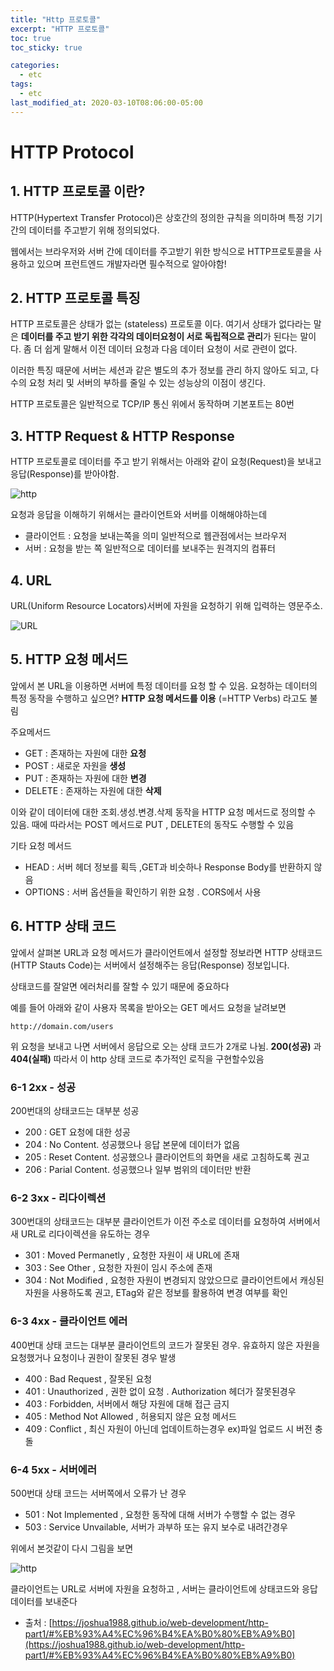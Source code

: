 ```yaml
---
title: "Http 프로토콜"
excerpt: "HTTP 프로토콜"
toc: true
toc_sticky: true

categories:
  - etc
tags:
  - etc
last_modified_at: 2020-03-10T08:06:00-05:00
---
```


# HTTP Protocol


## 1. HTTP 프로토콜 이란?

HTTP(Hypertext Transfer Protocol)은 상호간의 정의한 규칙을 의미하며 특정 기기간의
데이터를 주고받기 위해 정의되었다.

웹에서는 브라우저와 서버 간에 데이터를 주고받기 위한 방식으로 HTTP프로토콜을 사용하고 있으며
프런트엔드 개발자라면 필수적으로 알아야함!

## 2. HTTP 프로토콜 특징

HTTP 프로토콜은 상태가 없는 (stateless) 프로토콜 이다.
여기서 상태가 없다라는 말은 **데이터를 주고 받기 위한 각각의 데이터요청이 서로 독립적으로 관리**가 된다는 말이다.
좀 더 쉽게 말해서 이전 데이터 요청과 다음 데이터 요청이 서로 관련이 없다.

이러한 특징 때문에 서버는 세션과 같은 별도의 추가 정보를 관리 하지 않아도 되고,
다수의 요청 처리 및 서버의 부하를 줄일 수 있는 성능상의 이점이 생긴다.

HTTP 프로토콜은 일반적으로 TCP/IP 통신 위에서 동작하며 기본포트는 80번

## 3. HTTP Request & HTTP Response

HTTP 프로토콜로 데이터를 주고 받기 위해서는 아래와 같이 요청(Request)을 보내고 응답(Response)를 받아야함.

![http](https://joshua1988.github.io/images/posts/web/http/request-response.png)

요청과 응답을 이해하기 위해서는 클라이언트와 서버를 이해해야하는데

+ 클라이언트 : 요청을 보내는쪽을 의미 일반적으로 웹관점에서는 브라우저
+ 서버 : 요청을 받는 쪽 일반적으로 데이터를 보내주는 원격지의 컴퓨터

## 4. URL

URL(Uniform Resource Locators)서버에 자원을 요청하기 위해 입력하는 영문주소.

![URL](https://joshua1988.github.io/images/posts/web/http/url-structure.png)

## 5. HTTP 요청 메서드

앞에서 본 URL을 이용하면 서버에 특정 데이터를 요청 할 수 있음. 
요청하는 데이터의 특정 동작을 수행하고 싶으면?
**HTTP 요청 메서드를 이용** (=HTTP Verbs) 라고도 불림 

주요메서드 
+ GET : 존재하는 자원에 대한 **요청**
+ POST : 새로운 자원을 **생성**
+ PUT : 존재하는 자원에 대한 **변경**
+ DELETE : 존재하는 자원에 대한 **삭제**

이와 같이 데이터에 대한 조회.생성.변경.삭제 동작을 HTTP 요청 메서드로 정의할 수 있음.
때에 따라서는 POST 메서드로 PUT , DELETE의 동작도 수행할 수 있음

기타 요청 메서드
+ HEAD : 서버 헤더 정보를 획득 ,GET과 비슷하나 Response Body를 반환하지 않음
+ OPTIONS : 서버 옵션들을 확인하기 위한 요청 . CORS에서 사용

## 6. HTTP 상태 코드

앞에서 살펴본 URL과 요청 메서드가 클라이언트에서 설정할 정보라면 
HTTP 상태코드 (HTTP Stauts Code)는 서버에서 설정해주는 응답(Response) 정보입니다.

상태코드를 잘알면 에러처리를 잘할 수 있기 때문에 중요하다

예를 들어 아래와 같이 사용자 목록을 받아오는 GET 메서드 요청을 날려보면

```
http://domain.com/users
```

위 요청을 보내고 나면 서버에서 응답으로 오는 상태 코드가 2개로 나뉨.
**200(성공)** 과 **404(실패)** 따라서 이 http 상태 코드로 추가적인 로직을 구현할수있음

### 6-1 2xx - 성공

200번대의 상태코드는 대부분 성공
+ 200 : GET 요청에 대한 성공
+ 204 : No Content. 성공했으나 응답 본문에 데이터가 없음
+ 205 : Reset Content. 성공했으나 클라이언트의 화면을 새로 고침하도록 권고
+ 206 : Parial Content. 성공했으나 일부 범위의 데이터만 반환

### 6-2 3xx - 리다이렉션

300번대의 상태코드는 대부분 클라이언트가 이전 주소로 데이터를 요청하여 서버에서 새 URL로 리다이렉션을 유도하는 경우

+ 301 : Moved Permanetly , 요청한 자원이 새 URL에 존재
+ 303 : See Other , 요청한 자원이 임시 주소에 존재
+ 304 : Not Modified , 요청한 자원이 변경되지 않았으므로 클라이언트에서 캐싱된 자원을 사용하도록 권고,
         ETag와 같은 정보를 활용하여 변경 여부를 확인

###  6-3 4xx - 클라이언트 에러

400번대 상태 코드는 대부분 클라이언트의 코드가 잘못된 경우. 
유효하지 않은 자원을 요청했거나 요청이나 권한이 잘못된 경우 발생

+ 400 : Bad Request , 잘못된 요청
+ 401 : Unauthorized , 권한 없이 요청 . Authorization 헤더가 잘못된경우
+ 403 : Forbidden, 서버에서 해당 자원에 대해 접근 금지
+ 405 : Method Not Allowed , 허용되지 않은 요청 메서드
+ 409 : Conflict , 최신 자원이 아닌데 업데이트하는경우 ex)파일 업로드 시 버전 충돌

### 6-4 5xx - 서버에러

500번대 상태 코드는 서버쪽에서 오류가 난 경우
+ 501 : Not Implemented , 요청한 동작에 대해 서버가 수행할 수 없는 경우
+ 503 : Service Unvailable, 서버가 과부하 또는 유지 보수로 내려간경우

위에서 본것같이 다시 그림을 보면

![http](https://joshua1988.github.io/images/posts/web/http/http-full-structure.png)

클라이언트는 URL로 서버에 자원을 요청하고 , 서버는 클라이언트에 상태코드와 응답 데이터를 보내준다

+ 출처 : [https://joshua1988.github.io/web-development/http-part1/#%EB%93%A4%EC%96%B4%EA%B0%80%EB%A9%B0](https://joshua1988.github.io/web-development/http-part1/#%EB%93%A4%EC%96%B4%EA%B0%80%EB%A9%B0)